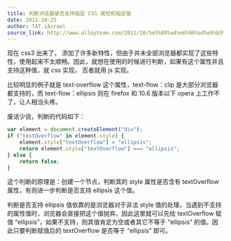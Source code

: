 ```yaml
---
title: 判断浏览器是否支持指定 CSS 属性和指定值
date: 2011-10-25
author: TAT.iAzrael
source_link: http://www.alloyteam.com/2011/10/%e5%88%a4%e6%96%ad%e6%b5%8f%e8%a7%88%e5%99%a8%e6%98%af%e5%90%a6%e6%94%af%e6%8c%81%e6%8c%87%e5%ae%9acss%e5%b1%9e%e6%80%a7%e5%92%8c%e6%8c%87%e5%ae%9a%e5%80%bc/
---
```


现在 css3 出来了， 添加了许多新特性，但由于并未全部浏览器都实现了这些特性，使用起来不太顺畅。因此，就想在使用的时候进行判断，如果有这个属性并且支持这种值，就 css 实现， 否者就用 js 实现。

比较明显的例子就是 text-overflow 这个属性，text-flow：clip 是大部分浏览器都支持的，而 text-flow：ellipsis 则在 firefox 和 10.6 版本以下 opera 上工作不了，让人相当头疼。

废话少说，判断的代码如下：

```javascript
var element = document.createElement("div");
if ("textOverflow" in element.style) {
    element.style["textOverflow"] = "ellipsis";
    return element.style["textOverflow"] === "ellipsis";
} else {
    return false;
}
```

这个判断的原理是：创建一个节点，判断其的 style 属性是否含有 textOverflow 属性，有则进一步判断是否支持 ellipsis 这个值。

判断是否支持 ellipsis 值依靠的是浏览器对于非法 style 值的处理，当遇到不支持的属性值时，浏览器会直接把这个值抛弃。因此这里就可以先给 textOverflow 赋值 “ellipsis”，如果不支持，则其值肯定为空或者其它不等于 “ellipsis” 的值。因此只要判断赋值后的 textOverflow 是否等于 “ellipsis” 即可。